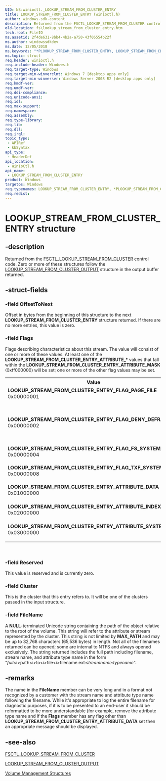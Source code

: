 ```yaml
---
UID: NS:winioctl._LOOKUP_STREAM_FROM_CLUSTER_ENTRY
title: LOOKUP_STREAM_FROM_CLUSTER_ENTRY (winioctl.h)
author: windows-sdk-content
description: Returned from the FSCTL_LOOKUP_STREAM_FROM_CLUSTER control code.
old-location: fs\lookup_stream_from_cluster_entry.htm
tech.root: FileIO
ms.assetid: 2f4de631-8bb4-4b2a-a750-43f06554b22f
ms.author: windowssdkdev
ms.date: 12/05/2018
ms.keywords: "*PLOOKUP_STREAM_FROM_CLUSTER_ENTRY, LOOKUP_STREAM_FROM_CLUSTER_ENTRY, LOOKUP_STREAM_FROM_CLUSTER_ENTRY structure [Files], LOOKUP_STREAM_FROM_CLUSTER_ENTRY_ATTRIBUTE_DATA, LOOKUP_STREAM_FROM_CLUSTER_ENTRY_ATTRIBUTE_INDEX, LOOKUP_STREAM_FROM_CLUSTER_ENTRY_ATTRIBUTE_MASK, LOOKUP_STREAM_FROM_CLUSTER_ENTRY_ATTRIBUTE_SYSTEM, LOOKUP_STREAM_FROM_CLUSTER_ENTRY_FLAG_DENY_DEFRAG_SET, LOOKUP_STREAM_FROM_CLUSTER_ENTRY_FLAG_FS_SYSTEM_FILE, LOOKUP_STREAM_FROM_CLUSTER_ENTRY_FLAG_PAGE_FILE, LOOKUP_STREAM_FROM_CLUSTER_ENTRY_FLAG_TXF_SYSTEM_FILE, PLOOKUP_STREAM_FROM_CLUSTER_ENTRY, PLOOKUP_STREAM_FROM_CLUSTER_ENTRY structure pointer [Files], fs.lookup_stream_from_cluster_entry, winioctl/LOOKUP_STREAM_FROM_CLUSTER_ENTRY, winioctl/PLOOKUP_STREAM_FROM_CLUSTER_ENTRY"
ms.topic: struct
req.header: winioctl.h
req.include-header: Windows.h
req.target-type: Windows
req.target-min-winverclnt: Windows 7 [desktop apps only]
req.target-min-winversvr: Windows Server 2008 R2 [desktop apps only]
req.kmdf-ver: 
req.umdf-ver: 
req.ddi-compliance: 
req.unicode-ansi: 
req.idl: 
req.max-support: 
req.namespace: 
req.assembly: 
req.type-library: 
req.lib: 
req.dll: 
req.irql: 
topic_type:
 - APIRef
 - kbSyntax
api_type:
 - HeaderDef
api_location:
 - WinIoCtl.h
api_name:
 - LOOKUP_STREAM_FROM_CLUSTER_ENTRY
product: Windows
targetos: Windows
req.typenames: LOOKUP_STREAM_FROM_CLUSTER_ENTRY, *PLOOKUP_STREAM_FROM_CLUSTER_ENTRY
req.redist: 
---
```


# LOOKUP_STREAM_FROM_CLUSTER_ENTRY structure


## -description


Returned from the 
    <a href="https://msdn.microsoft.com/21a7cad2-eae0-461d-802e-a54fd7d35808">FSCTL_LOOKUP_STREAM_FROM_CLUSTER</a> control 
    code. Zero or more of these structures follow the 
    <a href="https://msdn.microsoft.com/en-us/library/Ff951651(v=VS.85).aspx">LOOKUP_STREAM_FROM_CLUSTER_OUTPUT</a> 
    structure in the output buffer returned.


## -struct-fields




### -field OffsetToNext

Offset in bytes from the beginning of this structure to the next 
      <b>LOOKUP_STREAM_FROM_CLUSTER_ENTRY</b> 
      structure returned. If there are no more entries, this value is zero.


### -field Flags

Flags describing characteristics about this stream. The value will consist of one or more of these values. 
      At least one of the <b>LOOKUP_STREAM_FROM_CLUSTER_ENTRY_ATTRIBUTE_*</b> values that fall 
      within the <b>LOOKUP_STREAM_FROM_CLUSTER_ENTRY_ATTRIBUTE_MASK</b> (0xff000000) will be set; 
      one or more of the other flag values may be set.

<table>
<tr>
<th>Value</th>
<th>Meaning</th>
</tr>
<tr>
<td width="40%"><a id="LOOKUP_STREAM_FROM_CLUSTER_ENTRY_FLAG_PAGE_FILE"></a><a id="lookup_stream_from_cluster_entry_flag_page_file"></a><dl>
<dt><b>LOOKUP_STREAM_FROM_CLUSTER_ENTRY_FLAG_PAGE_FILE</b></dt>
<dt>0x00000001</dt>
</dl>
</td>
<td width="60%">
The stream is part of the system pagefile.

</td>
</tr>
<tr>
<td width="40%"><a id="LOOKUP_STREAM_FROM_CLUSTER_ENTRY_FLAG_DENY_DEFRAG_SET"></a><a id="lookup_stream_from_cluster_entry_flag_deny_defrag_set"></a><dl>
<dt><b>LOOKUP_STREAM_FROM_CLUSTER_ENTRY_FLAG_DENY_DEFRAG_SET</b></dt>
<dt>0x00000002</dt>
</dl>
</td>
<td width="60%">
The stream is locked from defragmentation. The <b>HandleInfo</b> member of the 
        <a href="https://msdn.microsoft.com/6f736b31-279d-4118-a5e3-ad3c2bea2250">MARK_HANDLE_INFO</a> structure for this stream has 
        the <b>MARK_HANDLE_PROTECT_CLUSTERS</b> flag set.

</td>
</tr>
<tr>
<td width="40%"><a id="LOOKUP_STREAM_FROM_CLUSTER_ENTRY_FLAG_FS_SYSTEM_FILE"></a><a id="lookup_stream_from_cluster_entry_flag_fs_system_file"></a><dl>
<dt><b>LOOKUP_STREAM_FROM_CLUSTER_ENTRY_FLAG_FS_SYSTEM_FILE</b></dt>
<dt>0x00000004</dt>
</dl>
</td>
<td width="60%">
The stream is part of a file that is internal to the filesystem.

</td>
</tr>
<tr>
<td width="40%"><a id="LOOKUP_STREAM_FROM_CLUSTER_ENTRY_FLAG_TXF_SYSTEM_FILE"></a><a id="lookup_stream_from_cluster_entry_flag_txf_system_file"></a><dl>
<dt><b>LOOKUP_STREAM_FROM_CLUSTER_ENTRY_FLAG_TXF_SYSTEM_FILE</b></dt>
<dt>0x00000008</dt>
</dl>
</td>
<td width="60%">
The stream is part of a file that is internal to TxF.

</td>
</tr>
<tr>
<td width="40%"><a id="LOOKUP_STREAM_FROM_CLUSTER_ENTRY_ATTRIBUTE_DATA"></a><a id="lookup_stream_from_cluster_entry_attribute_data"></a><dl>
<dt><b>LOOKUP_STREAM_FROM_CLUSTER_ENTRY_ATTRIBUTE_DATA</b></dt>
<dt>0x01000000</dt>
</dl>
</td>
<td width="60%">
The stream is part of a $DATA attribute for the file (data stream).

</td>
</tr>
<tr>
<td width="40%"><a id="LOOKUP_STREAM_FROM_CLUSTER_ENTRY_ATTRIBUTE_INDEX"></a><a id="lookup_stream_from_cluster_entry_attribute_index"></a><dl>
<dt><b>LOOKUP_STREAM_FROM_CLUSTER_ENTRY_ATTRIBUTE_INDEX</b></dt>
<dt>0x02000000</dt>
</dl>
</td>
<td width="60%">
The stream is part of the $INDEX_ALLOCATION attribute for the file.

</td>
</tr>
<tr>
<td width="40%"><a id="LOOKUP_STREAM_FROM_CLUSTER_ENTRY_ATTRIBUTE_SYSTEM"></a><a id="lookup_stream_from_cluster_entry_attribute_system"></a><dl>
<dt><b>LOOKUP_STREAM_FROM_CLUSTER_ENTRY_ATTRIBUTE_SYSTEM</b></dt>
<dt>0x03000000</dt>
</dl>
</td>
<td width="60%">
The stream is part of another attribute for the file.

</td>
</tr>
</table>
 


### -field Reserved

This value is reserved and is currently zero.


### -field Cluster

This is the cluster that this entry refers to. It will be one of the clusters passed in the input 
      structure.


### -field FileName

A <b>NULL</b>-terminated Unicode string containing the path of the object relative to 
      the root of the volume. This string will refer to the attribute or stream represented by the cluster. This 
      string is not limited by <b>MAX_PATH</b> and may be up to 32,768 characters (65,536 bytes) in 
      length. Not all of the filenames returned can be opened; some are internal to NTFS and always opened 
      exclusively. The string returned includes the full path including filename, stream name, and attribute type name 
      in the form 
      "<i>full</i>\<i>path</i>\<i>to</i>\<i>file</i>\<i>filename.ext</i>:<i>streamname</i>:<i>typename</i>".


## -remarks



The name in the <b>FileName</b> member can be very long and in a format not recognized by 
    a customer with the stream name and attribute type name following the filename. While it's appropriate to log the 
    entire filename for diagnostic purposes, if it is to be presented to an end-user it should be reformatted to be 
    more understandable (for example, remove the attribute type name and if the <b>Flags</b> 
    member has any flag other than <b>LOOKUP_STREAM_FROM_CLUSTER_ENTRY_ATTRIBUTE_DATA</b> set then 
    an appropriate message should be displayed.




## -see-also




<a href="https://msdn.microsoft.com/21a7cad2-eae0-461d-802e-a54fd7d35808">FSCTL_LOOKUP_STREAM_FROM_CLUSTER</a>



<a href="https://msdn.microsoft.com/en-us/library/Ff951651(v=VS.85).aspx">LOOKUP_STREAM_FROM_CLUSTER_OUTPUT</a>



<a href="https://msdn.microsoft.com/bbde9dfb-c205-4432-be71-250d73b881f1">Volume Management Structures</a>
 

 

